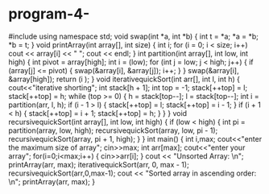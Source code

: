 # program-4-
#include <iostream>
using namespace std;
void swap(int *a, int *b) {
  int t = *a;
  *a = *b;
  *b = t;
}
void printArray(int array[], int size) {
  int i;
  for (i = 0; i < size; i++)
    cout << array[i] << " ";
  cout << endl;
}
int partition(int array[], int low, int high) {
  int pivot = array[high];
  int i = (low);
  for (int j = low; j < high; j++) {
    if (array[j] <= pivot) { 
      swap(&array[i], &array[j]);
      i++;
    }
  }
  swap(&array[i], &array[high]);
  return (i );
}
void iterativequickSort(int arr[], int l, int h)
{
	cout<<"iterative shorting";
    int stack[h + 1];
    int top = -1;
    stack[++top] = l;
    stack[++top] = h;
    while (top >= 0) {
        h = stack[top--];
        l = stack[top--];
        int i = partition(arr, l, h);
        if (i - 1 > l) {
            stack[++top] = l;
            stack[++top] = i - 1;
        }
        if (i + 1 < h) {
            stack[++top] = i + 1;
            stack[++top] = h;
        }
    }
} 
void recursivequickSort(int array[], int low, int high) {
  if (low < high) {
    int pi = partition(array, low, high);
    recursivequickSort(array, low, pi - 1);
    recursivequickSort(array, pi + 1, high);
  }
}
int main() {
  int i,max;
  cout<<"enter the maximum size of array";
  cin>>max;
  int arr[max];
  cout<<"enter your array";
  for(i=0;i<max;i++)
  {
  	cin>>arr[i];
  }
  cout << "Unsorted Array: \n";
  printArray(arr, max);
 iterativequickSort(arr, 0, max - 1);
  recursivequickSort(arr,0,max-1);
  cout << "Sorted array in ascending order: \n";
  printArray(arr, max);
}

